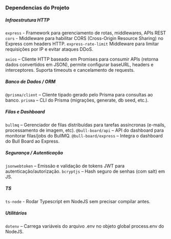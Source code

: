 ### Dependencias do Projeto

##### Infraestrutura HTTP
``express`` - Framework para gerenciamento de rotas, middlewares, APIs REST
``cors`` - Middleware para habilitar CORS (Cross-Origin Resource Sharing) no Express com headers HTTP.
``express-rate-limit`` Middleware para limitar requisições por IP e evitar ataques DDoS.

``axios`` – Cliente HTTP baseado em Promises para consumir APIs (retorna dados convertidos em JSON),
permite configurar baseURL, headers e interceptores. Suporta timeouts e cancelamento de requests.

##### Banco de Dados / ORM

``@prisma/client`` – Cliente tipado gerado pelo Prisma para consultas ao banco.
``prisma`` – CLI do Prisma (migrações, generate, db seed, etc.).

##### Filas e Dashboard
``bullmq`` – Gerenciador de filas distribuídas para tarefas assíncronas (e-mails, processamento de imagem, etc).
``@bull-board/api`` – API do dashboard para monitorar filas/jobs do BullMQ.
``@bull-board/express`` – Integra o dashboard do Bull Board ao Express.

##### Segurança / Autenticação
``jsonwebtoken`` – Emissão e validação de tokens JWT para autenticação/autorização.
``bcryptjs`` – Hash seguro de senhas (com salt) em JS.

##### TS
``ts-node`` - Rodar Typescript em NodeJS sem precisar compilar antes.

##### Utilitários
``dotenv`` – Carrega variáveis do arquivo .env no objeto global process.env do NodeJS.
